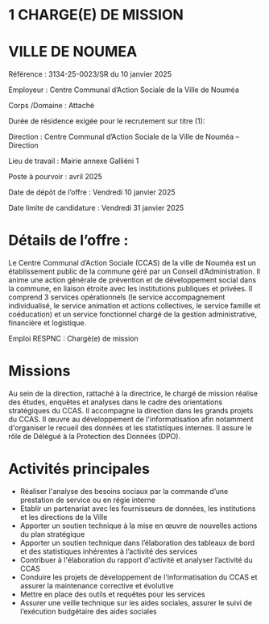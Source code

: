 # 1 CHARGE(E) DE MISSION

# VILLE DE NOUMEA

Référence : 3134-25-0023/SR du 10 janvier 2025

Employeur : Centre Communal d’Action Sociale de la Ville de Nouméa

Corps /Domaine : Attaché

Durée de résidence exigée pour le recrutement sur titre (1):

Direction : Centre Communal d’Action Sociale de la Ville de Nouméa – Direction

Lieu de travail : Mairie annexe Galliéni 1

Poste à pourvoir : avril 2025

Date de dépôt de l’offre : Vendredi 10 janvier 2025

Date limite de candidature : Vendredi 31 janvier 2025

# Détails de l’offre :

Le Centre Communal d’Action Sociale (CCAS) de la ville de Nouméa est un établissement public de la commune géré par un Conseil d’Administration. Il anime une action générale de prévention et de développement social dans la commune, en liaison étroite avec les institutions publiques et privées. Il comprend 3 services opérationnels (le service accompagnement individualisé, le service animation et actions collectives, le service famille et coéducation) et un service fonctionnel chargé de la gestion administrative, financière et logistique.

Emploi RESPNC : Chargé(e) de mission

# Missions

Au sein de la direction, rattaché à la directrice, le chargé de mission réalise des études, enquêtes et analyses dans le cadre des orientations stratégiques du CCAS. Il accompagne la direction dans les grands projets du CCAS. Il œuvre au développement de l'informatisation afin notamment d'organiser le recueil des données et les statistiques internes. Il assure le rôle de Délégué à la Protection des Données (DPO).

# Activités principales

- Réaliser l'analyse des besoins sociaux par la commande d’une prestation de service ou en régie interne
- Etablir un partenariat avec les fournisseurs de données, les institutions et les directions de la Ville
- Apporter un soutien technique à la mise en œuvre de nouvelles actions du plan stratégique
- Apporter un soutien technique dans l’élaboration des tableaux de bord et des statistiques inhérentes à l’activité des services
- Contribuer à l'élaboration du rapport d'activité et analyser l’activité du CCAS
- Conduire les projets de développement de l'informatisation du CCAS et assurer la maintenance corrective et évolutive
- Mettre en place des outils et requêtes pour les services
- Assurer une veille technique sur les aides sociales, assurer le suivi de l’exécution budgétaire des aides sociales